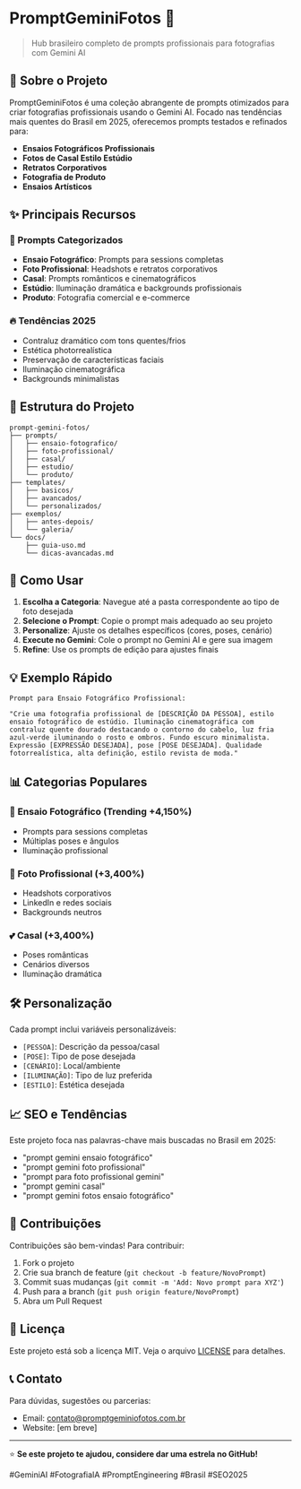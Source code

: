 # PromptGeminiFotos 📸

> Hub brasileiro completo de prompts profissionais para fotografias com Gemini AI

## 🚀 Sobre o Projeto

PromptGeminiFotos é uma coleção abrangente de prompts otimizados para criar fotografias profissionais usando o Gemini AI. Focado nas tendências mais quentes do Brasil em 2025, oferecemos prompts testados e refinados para:

- **Ensaios Fotográficos Profissionais**
- **Fotos de Casal Estilo Estúdio**
- **Retratos Corporativos**
- **Fotografia de Produto**
- **Ensaios Artísticos**

## ✨ Principais Recursos

### 🎯 Prompts Categorizados
- **Ensaio Fotográfico**: Prompts para sessions completas
- **Foto Profissional**: Headshots e retratos corporativos
- **Casal**: Prompts românticos e cinematográficos
- **Estúdio**: Iluminação dramática e backgrounds profissionais
- **Produto**: Fotografia comercial e e-commerce

### 🔥 Tendências 2025
- Contraluz dramático com tons quentes/frios
- Estética photorrealística
- Preservação de características faciais
- Iluminação cinematográfica
- Backgrounds minimalistas

## 📁 Estrutura do Projeto

```
prompt-gemini-fotos/
├── prompts/
│   ├── ensaio-fotografico/
│   ├── foto-profissional/
│   ├── casal/
│   ├── estudio/
│   └── produto/
├── templates/
│   ├── basicos/
│   ├── avancados/
│   └── personalizados/
├── exemplos/
│   ├── antes-depois/
│   └── galeria/
└── docs/
    ├── guia-uso.md
    └── dicas-avancadas.md
```

## 🚀 Como Usar

1. **Escolha a Categoria**: Navegue até a pasta correspondente ao tipo de foto desejada
2. **Selecione o Prompt**: Copie o prompt mais adequado ao seu projeto
3. **Personalize**: Ajuste os detalhes específicos (cores, poses, cenário)
4. **Execute no Gemini**: Cole o prompt no Gemini AI e gere sua imagem
5. **Refine**: Use os prompts de edição para ajustes finais

## 💡 Exemplo Rápido

```
Prompt para Ensaio Fotográfico Profissional:

"Crie uma fotografia profissional de [DESCRIÇÃO DA PESSOA], estilo ensaio fotográfico de estúdio. Iluminação cinematográfica com contraluz quente dourado destacando o contorno do cabelo, luz fria azul-verde iluminando o rosto e ombros. Fundo escuro minimalista. Expressão [EXPRESSÃO DESEJADA], pose [POSE DESEJADA]. Qualidade fotorrealística, alta definição, estilo revista de moda."
```

## 📊 Categorias Populares

### 🌟 Ensaio Fotográfico (Trending +4,150%)
- Prompts para sessions completas
- Múltiplas poses e ângulos
- Iluminação profissional

### 💼 Foto Profissional (+3,400%)
- Headshots corporativos
- LinkedIn e redes sociais
- Backgrounds neutros

### 💕 Casal (+3,400%)
- Poses românticas
- Cenários diversos
- Iluminação dramática

## 🛠️ Personalização

Cada prompt inclui variáveis personalizáveis:
- `[PESSOA]`: Descrição da pessoa/casal
- `[POSE]`: Tipo de pose desejada
- `[CENÁRIO]`: Local/ambiente
- `[ILUMINAÇÃO]`: Tipo de luz preferida
- `[ESTILO]`: Estética desejada

## 📈 SEO e Tendências

Este projeto foca nas palavras-chave mais buscadas no Brasil em 2025:
- "prompt gemini ensaio fotográfico"
- "prompt gemini foto profissional"
- "prompt para foto profissional gemini"
- "prompt gemini casal"
- "prompt gemini fotos ensaio fotográfico"

## 🤝 Contribuições

Contribuições são bem-vindas! Para contribuir:

1. Fork o projeto
2. Crie sua branch de feature (`git checkout -b feature/NovoPrompt`)
3. Commit suas mudanças (`git commit -m 'Add: Novo prompt para XYZ'`)
4. Push para a branch (`git push origin feature/NovoPrompt`)
5. Abra um Pull Request

## 📜 Licença

Este projeto está sob a licença MIT. Veja o arquivo [LICENSE](LICENSE) para detalhes.

## 📞 Contato

Para dúvidas, sugestões ou parcerias:
- Email: contato@promptgeminiofotos.com.br
- Website: [em breve]

---

⭐ **Se este projeto te ajudou, considere dar uma estrela no GitHub!**

#GeminiAI #FotografiaIA #PromptEngineering #Brasil #SEO2025
